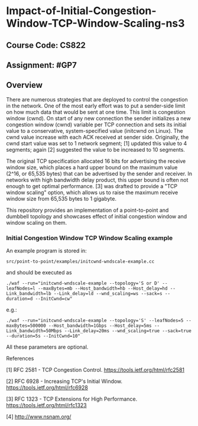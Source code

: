 # Impact-of-Initial-Congestion-Window-TCP-Window-Scaling-ns3

## Course Code: CS822

## Assignment: #GP7

## Overview

There are numerous strategies that are deployed to control the congestion in the network. One of the most early effort was to put a sender-side limit on how much data that would be sent at one time. This limit is congestion window (cwnd). On start of any new connection the sender initializes a new congestion window (cwnd) variable per TCP connection and sets its initial value to a conservative, system-specified value (initcwnd on Linux). The cwnd value increase with each ACK received at sender side. Originally, the cwnd start value was set to 1 network segment; [1] updated this value to 4 segments; again [2] suggested the value to be increased to 10 segments.

The original TCP specification allocated 16 bits for advertising the receive window size, which places a hard upper bound on the maximum value (2^16, or 65,535 bytes) that can be advertised by the sender and receiver. In networks with high bandwidth delay product, this upper bound is often not enough to get optimal performance. [3] was drafted to provide a "TCP window scaling" option, which allows us to raise the maximum receive window size from 65,535 bytes to 1 gigabyte.

This repository provides an implementation of a point-to-point and dumbbell topology and showcases effect of initial congestion window and window scaling on them.

### Initial Congestion Window TCP Window Scaling example

An example program is stored in:

`src/point-to-point/examples/initcwnd-wndscale-example.cc`

and should be executed as

`./waf --run="initcwnd-wndscale-example --topology='S or D' --leafNodes=l --maxBytes=mb --Host_bandwidth=hb --Host_delay=hd --Link_bandwidth=lb --Link_delay=ld --wnd_scaling=ws --sack=s --duration=d --InitCwnd=cw"`

e.g.:

`./waf --run="initcwnd-wndscale-example --topology='S' --leafNodes=5 --maxBytes=500000 --Host_bandwidth=1Gbps --Host_delay=5ms --Link_bandwidth=50Mbps --Link_delay=20ms --wnd_scaling=true --sack=true --duration=5s --InitCwnd=10"`

All these parameters are optional.

References

[1] RFC 2581 - TCP Congestion Control. https://tools.ietf.org/html/rfc2581

[2] RFC 6928 - Increasing TCP's Initial Window. https://tools.ietf.org/html/rfc6928

[3] RFC 1323 - TCP Extensions for High Performance. https://tools.ietf.org/html/rfc1323

[4] http://www.nsnam.org/
